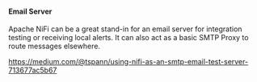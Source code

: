 #### Email Server


Apache NiFi can be a great stand-in for an email server for integration testing or receiving local alerts.   It can also act as a basic SMTP Proxy to route messages
elsewhere.




https://medium.com/@tspann/using-nifi-as-an-smtp-email-test-server-713677ac5b67

